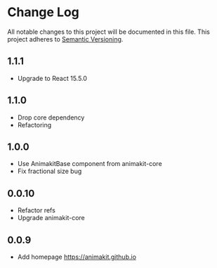 # Change Log
All notable changes to this project will be documented in this file.
This project adheres to [Semantic Versioning](http://semver.org/).

## 1.1.1
* Upgrade to React 15.5.0

## 1.1.0
* Drop core dependency
* Refactoring

## 1.0.0
* Use AnimakitBase component from animakit-core
* Fix fractional size bug

## 0.0.10
* Refactor refs
* Upgrade animakit-core

## 0.0.9
* Add homepage https://animakit.github.io
